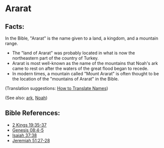 # Ararat #

## Facts: ##

In the Bible, "Ararat" is the name given to a land, a kingdom, and a mountain range.

* The "land of Ararat" was probably located in what is now the northeastern part of the country of Turkey.
* Ararat is most well-known as the name of the mountains that Noah's ark came to rest on after the waters of the great flood began to recede.
* In modern times, a mountain called "Mount Ararat" is often thought to be the location of the "mountains of Ararat" in the Bible.

(Translation suggestions: [How to Translate Names](https://git.door43.org/Door43/en-ta-translate-vol1/src/master/content/translate_names.md))

(See also: [ark](../other/ark.md), [Noah](../other/noah.md))

## Bible References: ##

* [2 Kings 19:35-37](https://door43.org/en/bible/notes/2ki/19/35)
* [Genesis 08:4-5](https://door43.org/en/bible/notes/gen/08/04)
* [Isaiah 37:38](https://door43.org/en/bible/notes/isa/37/38)
* [Jeremiah 51:27-28](https://door43.org/en/bible/notes/jer/51/27)

